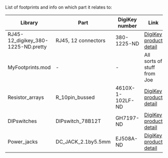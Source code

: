 List of footprints and info on which part it relates to:

| Library | Part | DigiKey number | Link | 
| ------- | ---- | -------------- | ---- |
| RJ45-12_digikey_380-1225-ND.pretty | RJ45, 12 connectors | 380-1225-ND | [DigiKey product detail](http://www.digikey.com/product-detail/en/stewart-connector/SS73100-046F/380-1225-ND/3131761) |
| MyFootprints.mod | - | - | All sorts of stuff from Joe |
| Resistor_arrays  | R_10pin_bussed | 4610X-1-102LF-ND | [DigiKey product detail](http://www.digikey.com/product-detail/en/bourns-inc/4610X-101-102LF/4610X-1-102LF-ND/1089168) |
| DIPswitches | DIPswitch_78B12T | GH7197-ND | [DigiKey product detail](http://www.digikey.com/product-detail/en/grayhill-inc/78B12T/GH7197-ND/726255) |
| Power_jacks | DC_JACK_2.1by5.5mm | EJ508A-ND | [DigiKey product detail](http://www.digikey.com/product-detail/en/mpd-memory-protection-devices/EJ508A/EJ508A-ND/2439547) |


